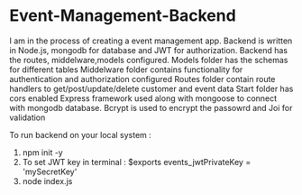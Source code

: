 # Event-Management-Backend

I am in the process of creating a event management app. Backend is written in Node.js, mongodb for database and JWT for authorization. 
Backend has the routes, middelware,models configured. 
Models folder has the schemas for different tables
Middelware folder contains functionality for authentication and authorization configured
Routes folder contain route handlers to get/post/update/delete customer and event data
Start folder has cors enabled
Express framework used along with mongoose to connect with mongodb database. Bcrypt is used to encrypt the passowrd and Joi for validation


To run backend on your local system :
  1. npm init -y 
  2. To set JWT key in terminal : $exports events_jwtPrivateKey = 'mySecretKey'
  3. node index.js
